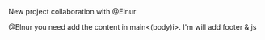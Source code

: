 New project collaboration with @Elnur

@Elnur you need add the content in main<(body)i>.
I'm will add footer & js
